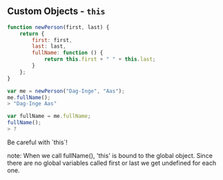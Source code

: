 ##  Custom Objects - `this`

````javascript
function newPerson(first, last) {
    return {
        first: first,
        last: last,
        fullName: function () {
            return this.first + " " + this.last;
        }
    };
}

var me = newPerson("Dag-Inge", "Aas");
me.fullName();
> "Dag-Inge Aas"

var fullName = me.fullName;
fullName();
> ?
````

<div class="fragment">
<p>Be careful with `this`!</p>
</div>


note:
When we call fullName(), 'this' is bound to the global object. Since there are no global variables called first or last we get undefined for each one.
